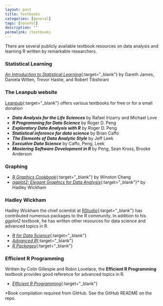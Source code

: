 ```yaml
---
layout: post
title: Textbooks
categories: [general]
tags: [noneYet]
description: ""
permalink: /textbooks
---
```


There are several publicly available textbook resources on data analysis and learning R written by remarkable researchers.

### Statistical Learning

[_An Introduction to Statistical Learning_][]{:target="_blank"} by Gareth James, Daniela Witten, Trevor Hastie, and Robert Tibshirani

### The Leanpub website

[Leanpub](https://leanpub.com){:target="_blank"} offers various textbooks for free or for a small donation

- **_Data Analysis for the Life Sciences_** by Rafael Irizarry and Michael Love
- **_R Programming for Data Science_** by Roger D. Peng
- **_Exploratory Data Analysis with R_** by Roger D. Peng
- **_Statistical inference for data science_** by Brian Caffo
- **_The Elements of Data Analytic Style_** by Jeff Leek
- **_Executive Data Science_** by Caffo, Peng, Leek
- **_Mastering Software Development in R_** by Peng, Sean Kross, Brooke Anderson

### Graphing

- [_R Graphics Cookbook_](http://www.cookbook-r.com/Graphs/){:target="_blank"} by Winston Chang
- [_ggplot2: Elegant Graphics for Data Analysis_](https://github.com/hadley/ggplot2-book){:target="_blank"}* by Hadley Wickham

### Hadley Wickham

Hadley Wickham the chief scientist at [RStudio](https://rstudio.com/home){:target="_blank"} has contributed numerous packages to the R community. In addition to his _ggplot2_ textbook, he has written other resources for data science and advanced topics in R.

- [_R for Data Science_](http://r4ds.had.co.nz/){:target="_blank"}
- [_Advanced R_](http://adv-r.had.co.nz/){:target="_blank"}
- [_R Packages_](http://r-pkgs.had.co.nz/){:target="_blank"}

### Efficient R Programming

Written by Colin Gillespie and Robin Lovelace, the **Efficient R Programming** textbook provides good reference for advanced topics in R.

- [_Efficient R Programming_](https://csgillespie.github.io/efficientR/){:target="_blank"}

*Book compilation required from GitHub. See the GitHub README on the repo.

[_An Introduction to Statistical Learning_]: http://www-bcf.usc.edu/~gareth/ISL/

